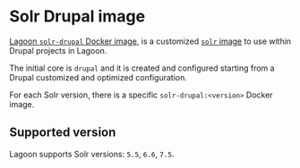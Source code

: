 # Solr Drupal image

[Lagoon `solr-drupal` Docker image](https://github.com/amazeeio/lagoon/blob/master/images/solr-drupal/Dockerfile),
is a customized [`solr` image](solr.md) to use within Drupal projects in Lagoon.

The initial core is `drupal` and it is created and configured starting from a
Drupal customized and optimized configuration.

For each Solr version, there is a specific `solr-drupal:<version>` Docker image.

## Supported version

Lagoon supports Solr versions: `5.5`, `6.6`, `7.5`.

